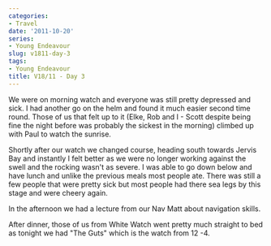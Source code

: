 ```yaml
---
categories:
- Travel
date: '2011-10-20'
series:
- Young Endeavour
slug: v1811-day-3
tags:
- Young Endeavour
title: V18/11 - Day 3
---
```


We were on morning watch and everyone was still pretty depressed and sick. I had another go on the helm and found it much easier second time round. Those of us that felt up to it (Elke, Rob and I - Scott despite being fine the night before was probably the sickest in the morning) climbed up with Paul to watch the sunrise.

Shortly after our watch we changed course, heading south towards Jervis Bay and instantly I felt better as we were no longer working against the swell and the rocking wasn't as severe. I was able to go down below and have lunch and unlike the previous meals most people ate. There was still a few people that were pretty sick but most people had there sea legs by this stage and were cheery again.

In the afternoon we had a lecture from our Nav Matt about navigation skills.

After dinner, those of us from White Watch went pretty much straight to bed as tonight we had "The Guts" which is the watch from 12 -4.